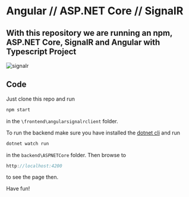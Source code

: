 # Angular // ASP.NET Core // SignalR

## With this repository we are running an npm, ASP.NET Core, SignalR and Angular with Typescript Project

![signalr](.github/screen.gif 'signalr')

## Code

Just clone this repo and run

```javascript
npm start
```

in the `\frontend\angularsignalrclient` folder.

To run the backend make sure you have installed the [dotnet cli](https://dotnet.microsoft.com/) and run

```bash
dotnet watch run
```

in the `backend\ASPNETCore` folder. Then browse to

```javascript
http://localhost:4200
```

to see the page then.

Have fun!
